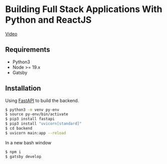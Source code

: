 # Building Full Stack Applications With Python and ReactJS

<a href="https://www.youtube.com/watch?v=Jx39roFmTNg" >Video</a>

## Requirements

- Python3
- Node >= 19.x
- Gatsby

## Installation

Using <a href="https://fastapi.tiangolo.com/">FastAPI</a> to build the backend.

```bash
$ python3 -m venv py-env
$ source py-env/bin/activate
$ pip3 install fastapi
$ pip3 install "uvicorn[standard]"
$ cd backend
$ uvicorn main:app --reload
```
In a new bash window

```bash
$ npm i
$ gatsby develop
```